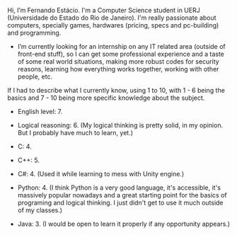 Hi, I’m Fernando Estácio. I'm a Computer Science student in UERJ (Universidade do Estado do Rio de Janeiro). 
I'm really passionate about computers, specially games, hardwares (pricing, specs and pc-building) and programming.

- I’m currently looking for an internship on any IT related area (outside of front-end stuff), so I can get some professional experience and a taste of
  some real world situations, making more robust codes for security reasons, learning how everything works together, working with other people, etc.

If I had to describe what I currently know, using 1 to 10, with 1 - 6 being the basics and 7 - 10 being more specific knowledge about the subject.

- English level: 7. 

- Logical reasoning: 6. (My logical thinking is pretty solid, in my opinion. But I probably have much to learn, yet.)

- C: 4.
- C++: 5. 
- C#: 4. (Used it while learning to mess with Unity engine.)

- Python: 4.
(I think Python is a very good language, it's accessible, it's massively popular nowadays and a great starting point for the basics 
of programing and logical thinking. I just didn't get to use it much outside of my classes.)

- Java: 3.
(I would be open to learn it properly if any opportunity appears.)

  

<!---
Festacio/Festacio is a ✨ special ✨ repository because its `README.md` (this file) appears on your GitHub profile.
You can click the Preview link to take a look at your changes.
--->
